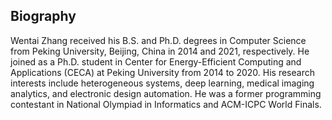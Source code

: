 ## Biography

Wentai Zhang received his B.S. and Ph.D. degrees in Computer Science from Peking University, Beijing, China in 2014 and 2021, respectively. He joined as a Ph.D. student in Center for Energy-Efficient Computing and Applications (CECA) at Peking University from 2014 to 2020. His research interests include heterogeneous systems, deep learning, medical imaging analytics, and electronic design automation. He was a former programming contestant in National Olympiad in Informatics and ACM-ICPC World Finals.
